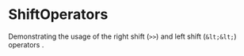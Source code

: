 # ShiftOperators
Demonstrating the usage of the right shift (`>>`) and left shift (`&lt;&lt;`) operators .
